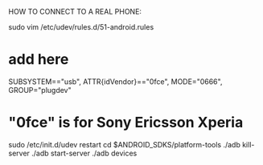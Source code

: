 
HOW TO CONNECT TO A REAL PHONE:

sudo vim /etc/udev/rules.d/51-android.rules
# add here
SUBSYSTEM=="usb", ATTR{idVendor}=="0fce", MODE="0666", GROUP="plugdev"
# "0fce" is for Sony Ericsson Xperia


sudo /etc/init.d/udev restart
cd $ANDROID_SDKS/platform-tools
./adb kill-server
./adb start-server
./adb devices
